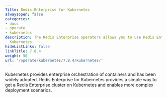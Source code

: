 ```yaml
---
Title: Redis Enterprise for Kubernetes
alwaysopen: false
categories:
- docs
- operate
- kubernetes
description: The Redis Enterprise operators allows you to use Redis Enterprise for
  Kubernetes.
hideListLinks: false
linkTitle: 7.8.4
weight: 50
url: '/operate/kubernetes/7.8.4/kubernetes/'
---
```


Kubernetes provides enterprise orchestration of containers and has been widely adopted. Redis Enterprise for Kubernetes provides a simple way to get a Redis Enterprise cluster on Kubernetes and enables more complex deployment scenarios.

